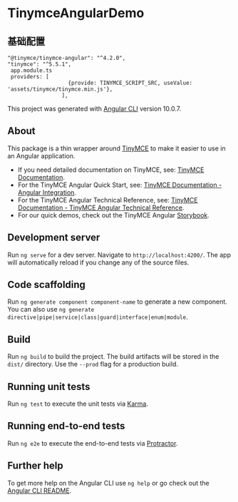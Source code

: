 # TinymceAngularDemo




##  基础配置
    "@tinymce/tinymce-angular": "^4.2.0",
    "tinymce": "^5.5.1",
     app.module.ts
     providers: [
                       {provide: TINYMCE_SCRIPT_SRC, useValue: 'assets/tinymce/tinymce.min.js'},
                     ],

This project was generated with [Angular CLI](https://github.com/angular/angular-cli) version 10.0.7.



## About

This package is a thin wrapper around [TinyMCE](https://github.com/tinymce/tinymce) to make it easier to use in an Angular application.

* If you need detailed documentation on TinyMCE, see: [TinyMCE Documentation](https://www.tiny.cloud/docs/).
* For the TinyMCE Angular Quick Start, see: [TinyMCE Documentation - Angular Integration](https://www.tiny.cloud/docs/integrations/angular/#tinymceangularintegrationquickstartguide).
* For the TinyMCE Angular Technical Reference, see: [TinyMCE Documentation - TinyMCE Angular Technical Reference](https://www.tiny.cloud/docs/integrations/angular/#tinymceangulartechnicalreference).
* For our quick demos, check out the TinyMCE Angular [Storybook](https://tinymce.github.io/tinymce-angular/).
## Development server

Run `ng serve` for a dev server. Navigate to `http://localhost:4200/`. The app will automatically reload if you change any of the source files.

## Code scaffolding

Run `ng generate component component-name` to generate a new component. You can also use `ng generate directive|pipe|service|class|guard|interface|enum|module`.

## Build

Run `ng build` to build the project. The build artifacts will be stored in the `dist/` directory. Use the `--prod` flag for a production build.

## Running unit tests

Run `ng test` to execute the unit tests via [Karma](https://karma-runner.github.io).

## Running end-to-end tests

Run `ng e2e` to execute the end-to-end tests via [Protractor](http://www.protractortest.org/).

## Further help

To get more help on the Angular CLI use `ng help` or go check out the [Angular CLI README](https://github.com/angular/angular-cli/blob/master/README.md).
